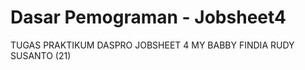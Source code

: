 # Dasar Pemograman - Jobsheet4

TUGAS PRAKTIKUM DASPRO JOBSHEET 4 MY BABBY FINDIA RUDY SUSANTO (21)
